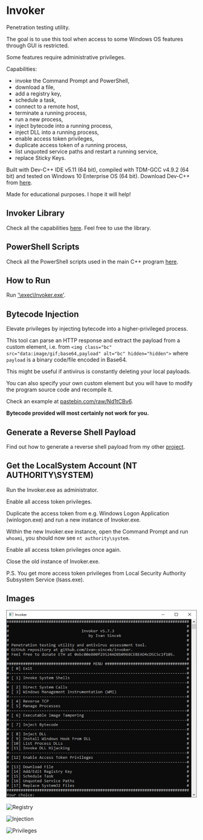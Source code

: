 # Invoker

Penetration testing utility.

The goal is to use this tool when access to some Windows OS features through GUI is restricted.

Some features require administrative privileges.

Capabilities:

* invoke the Command Prompt and PowerShell,
* download a file,
* add a registry key,
* schedule a task,
* connect to a remote host,
* terminate a running process,
* run a new process,
* inject bytecode into a running process,
* inject DLL into a running process,
* enable access token privileges,
* duplicate access token of a running process,
* list unquoted service paths and restart a running service,
* replace Sticky Keys.

Built with Dev-C++ IDE v5.11 (64 bit), compiled with TDM-GCC v4.9.2 (64 bit) and tested on Windows 10 Enterprise OS (64 bit). Download Dev-C++ from [here](https://sourceforge.net/projects/orwelldevcpp/files/Portable%20Releases/).

Made for educational purposes. I hope it will help!

## Invoker Library

Check all the capabilities [here](https://github.com/ivan-sincek/invoker/tree/master/src/lib/invoker). Feel free to use the library.

## PowerShell Scripts

Check all the PowerShell scripts used in the main C++ program [here](https://github.com/ivan-sincek/invoker/tree/master/ps).

## How to Run

Run ['\\exec\\Invoker.exe'](https://github.com/ivan-sincek/invoker/tree/master/exec).

## Bytecode Injection

Elevate privileges by injecting bytecode into a higher-privileged process.

This tool can parse an HTTP response and extract the payload from a custom element, i.e. from `<img class="bc" src="data:image/gif;base64,payload" alt="bc" hidden="hidden">` where `payload` is a binary code/file encoded in Base64.

This might be useful if antivirus is constantly deleting your local payloads.

You can also specify your own custom element but you will have to modify the program source code and recompile it.

Check an example at [pastebin.com/raw/Nd1tCBv6](https://pastebin.com/raw/Nd1tCBv6).

**Bytecode provided will most certainly not work for you.**

## Generate a Reverse Shell Payload

Find out how to generate a reverse shell payload from my other [project](https://github.com/ivan-sincek/penetration-testing-cheat-sheet#generate-a-reverse-shell-payload).

## Get the LocalSystem Account (NT AUTHORITY\SYSTEM)

Run the Invoker.exe as administrator.

Enable all access token privileges.

Duplicate the access token from e.g. Windows Logon Application (winlogon.exe) and run a new instance of Invoker.exe.

Within the new Invoker.exe instance, open the Command Prompt and run `whoami`, you should now see `nt authority\system`.

Enable all access token privileges once again.

Close the old instance of Invoker.exe.

P.S. You get more access token privileges from Local Security Authority Subsystem Service (lsass.exe).

## Images

![Invoker](https://github.com/ivan-sincek/invoker/blob/master/img/invoker.jpg)

![Registry](https://github.com/ivan-sincek/invoker/blob/master/img/registry.jpg)

![Injection](https://github.com/ivan-sincek/invoker/blob/master/img/injection.jpg)

![Privileges](https://github.com/ivan-sincek/invoker/blob/master/img/privileges.jpg)
